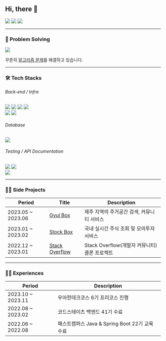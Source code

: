 ## Hi, there 👋

<a href="https://jaeyoungb.tistory.com/"><img src="https://img.shields.io/badge/Blog-000000?style=flat-square&logo=Tistory&logoColor=white"/></a>
<a href="mailto:qkdwo4613@gmail.com"><img src="https://img.shields.io/badge/EMAIL-EA4335?style=flat-square&logo=gmail&logoColor=white"/></a>
<a href="https://hits.seeyoufarm.com"><img src="https://hits.seeyoufarm.com/api/count/incr/badge.svg?url=https%3A%2F%2Fgithub.com%2Fbangjaeyoung&count_bg=%2379C83D&title_bg=%23555555&icon=&icon_color=%23E7E7E7&title=hits&edge_flat=false"/></a>

---

### 🧩 Problem Solving 

<img src="http://mazassumnida.wtf/api/v2/generate_badge?boj=qkdwo46">

꾸준히 [알고리즘 문제](https://github.com/bangjaeyoung/algorithm/)를 해결하고 있습니다.

---

### 🛠 Tech Stacks

###### Back-end / Infra
<p>
  <img src="https://img.shields.io/badge/Java-FF7800?style=flat-square&logo=&logoColor=white">
  <img src="https://img.shields.io/badge/Spring boot-6DB33F?style=flat-square&logo=&logoColor=white">
  <img src="https://img.shields.io/badge/Spring Data JPA-6DB33F?style=flat-square&logo=&logoColor=white">
  <img src="https://img.shields.io/badge/Querydsl-0769AD?style=flat-square&logo=&logoColor=white">
  <br>
  <img src="https://img.shields.io/badge/Amazon EC2-FF9900?style=flat-square&logo=&logoColor=white">
  <img src="https://img.shields.io/badge/Amazon RDS-527FFF?style=flat-square&logo=&logoColor=white">
</p>

###### Database
<p>
  <img src="https://img.shields.io/badge/MySQL-4479A1?style=flat-square&logo=&logoColor=white">
</p>

###### Testing / API Documentation
<p>
  <img src="https://img.shields.io/badge/JUnit5-25A162?style=flat-square&logo=&logoColor=white">
  <img src="https://img.shields.io/badge/Mockito-0B2343?style=flat-square&logo=&logoColor=white">
  <br>
  <img src="https://img.shields.io/badge/Spring REST Docs-6DB33F?style=flat-square&logo=&logoColor=white">
</p>

---

### 🧑‍💻 Side Projects

|Period|Title|Description|
|---|---|---|
|2023.05 ~ 2023.06|[Gyul Box](https://github.com/bangjaeyoung/gyul-box)|제주 지역의 주거공간 검색, 커뮤니티 서비스|
|2023.01 ~ 2023.02|[Stock Box](https://github.com/bangjaeyoung/stock-box)|국내 실시간 주식 조회 및 모의투자 서비스|
|2022.12 ~ 2023.01|[Stack Overflow](https://github.com/codestates-seb/seb41_pre_017)|Stack Overflow(개발자 커뮤니티) 클론 프로젝트|

---

### 🏃‍♂️ Experiences

|Period|Description|
|---|---|
|2023.10 ~ 2023.11|우아한테크코스 6기 프리코스 진행|
|2022.08 ~ 2023.02|코드스테이츠 백엔드 41기 수료|
|2022.06 ~ 2022.08|패스트캠퍼스 Java & Spring Boot 22기 교육 수료|
